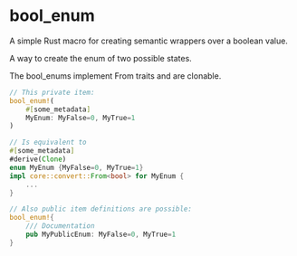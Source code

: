 # bool_enum

A simple Rust macro for creating semantic wrappers over a boolean value.

A way to create the enum of two possible states.

The bool_enums implement From<bool> traits and are clonable.

```Rust
// This private item:
bool_enum!(
    #[some_metadata]
    MyEnum: MyFalse=0, MyTrue=1
)

// Is equivalent to
#[some_metadata]
#derive(Clone)
enum MyEnum {MyFalse=0, MyTrue=1}
impl core::convert::From<bool> for MyEnum {
    ...
}

// Also public item definitions are possible:
bool_enum!{
    /// Documentation
    pub MyPublicEnum: MyFalse=0, MyTrue=1
}
```
